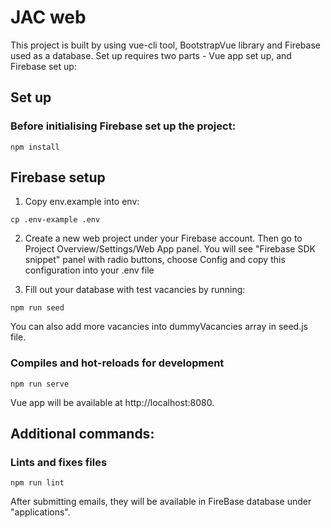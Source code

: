# JAC web

This project is built by using vue-cli tool, BootstrapVue library and Firebase used as  a database.
Set up requires two parts - Vue app set up, and Firebase set up:

## Set up

### Before initialising Firebase set up the project:
```
npm install
```

## Firebase setup

1) Copy env.example into env:
```
cp .env-example .env
```
2) Create a new web project under your Firebase account. Then go to Project Overview/Settings/Web App panel. You will see "Firebase SDK snippet" panel with radio buttons, choose Config and copy this configuration into your .env file

3) Fill out your database with test vacancies by running:
```
npm run seed
```
You can also add more vacancies into dummyVacancies array in seed.js file.

### Compiles and hot-reloads for development
```
npm run serve
```
Vue app will be available at http://localhost:8080.


## Additional commands:

### Lints and fixes files
```
npm run lint
```

After submitting emails, they will be available in FireBase database under "applications".

